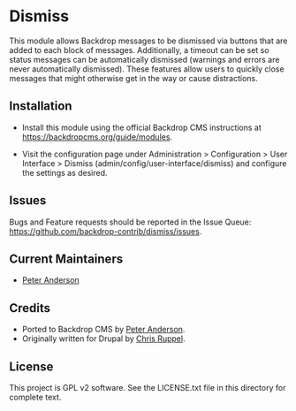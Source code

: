 Dismiss
=======

This module allows Backdrop messages to be dismissed via buttons that are added
to each block of messages. Additionally, a timeout can be set so status messages
can be automatically dismissed (warnings and errors are never automatically
dismissed). These features allow users to quickly close messages that might
otherwise get in the way or cause distractions.

Installation
------------

- Install this module using the official Backdrop CMS instructions at
  https://backdropcms.org/guide/modules.

- Visit the configuration page under Administration > Configuration > User
  Interface > Dismiss (admin/config/user-interface/dismiss) and configure the
  settings as desired.

Issues
------

Bugs and Feature requests should be reported in the Issue Queue:
https://github.com/backdrop-contrib/dismiss/issues.

Current Maintainers
-------------------

- [Peter Anderson](https://github.com/BWPanda)

Credits
-------

- Ported to Backdrop CMS by [Peter Anderson](https://github.com/BWPanda).
- Originally written for Drupal by [Chris Ruppel](https://github.com/rupl).

License
-------

This project is GPL v2 software.
See the LICENSE.txt file in this directory for complete text.
